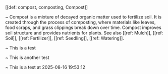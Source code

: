[[def: compost, composting, Compost]]

~ Compost is a mixture of decayed organic matter used to fertilize soil. It is created through the process of composting, where materials like leaves, food scraps, and grass clippings break down over time. Compost improves soil structure and provides nutrients for plants. See also [[ref: Mulch]], [[ref: Soil]], [[ref: Fertilizer]], [[ref: Seedling]], [[ref: Watering]].

~ This is a test

~ This is another test

~ This is a test at 2025-08-16 19:53:12


